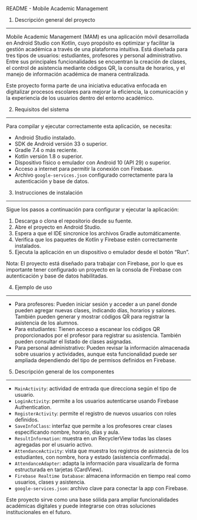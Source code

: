 README - Mobile Academic Management

1. Descripción general del proyecto
------------------------------------
Mobile Academic Management (MAM) es una aplicación móvil desarrollada en Android Studio con Kotlin, cuyo propósito es optimizar y facilitar la gestión académica a través de una plataforma intuitiva. Está diseñada para tres tipos de usuarios: estudiantes, profesores y personal administrativo. Entre sus principales funcionalidades se encuentran la creación de clases, el control de asistencia mediante códigos QR, la consulta de horarios, y el manejo de información académica de manera centralizada.

Este proyecto forma parte de una iniciativa educativa enfocada en digitalizar procesos escolares para mejorar la eficiencia, la comunicación y la experiencia de los usuarios dentro del entorno académico.

2. Requisitos del sistema
---------------------------
Para compilar y ejecutar correctamente esta aplicación, se necesita:
- Android Studio instalado.
- SDK de Android versión 33 o superior.
- Gradle 7.4 o más reciente.
- Kotlin versión 1.8 o superior.
- Dispositivo físico o emulador con Android 10 (API 29) o superior.
- Acceso a internet para permitir la conexión con Firebase.
- Archivo `google-services.json` configurado correctamente para la autenticación y base de datos.

3. Instrucciones de instalación
--------------------------------------------------------
Sigue los pasos a continuación para configurar y ejecutar la aplicación:

1. Descarga o clona el repositorio desde su fuente.
2. Abre el proyecto en Android Studio.
3. Espera a que el IDE sincronice los archivos Gradle automáticamente.
4. Verifica que los paquetes de Kotlin y Firebase estén correctamente instalados.
5. Ejecuta la aplicación en un dispositivo o emulador desde el botón “Run”.

Nota: El proyecto está diseñado para trabajar con Firebase, por lo que es importante tener configurado un proyecto en la consola de Firebase con autenticación y base de datos habilitadas.

4. Ejemplo de uso
------------------
- Para profesores: Pueden iniciar sesión y acceder a un panel donde pueden agregar nuevas clases, indicando días, horarios y salones. También pueden generar y mostrar códigos QR para registrar la asistencia de los alumnos.
- Para estudiantes: Tienen acceso a escanear los códigos QR proporcionados por el profesor para registrar su asistencia. También pueden consultar el listado de clases asignadas.
- Para personal administrativo: Pueden revisar la información almacenada sobre usuarios y actividades, aunque esta funcionalidad puede ser ampliada dependiendo del tipo de permisos definidos en Firebase.

5. Descripción general de los componentes
------------------------------------------
- `MainActivity`: actividad de entrada que direcciona según el tipo de usuario.
- `LoginActivity`: permite a los usuarios autenticarse usando Firebase Authentication.
- `RegisterActivity`: permite el registro de nuevos usuarios con roles definidos.
- `SaveInfoClass`: interfaz que permite a los profesores crear clases especificando nombre, horario, días y aula.
- `ResultInformation`: muestra en un RecyclerView todas las clases agregadas por el usuario activo.
- `AttendanceActivity`: vista que muestra los registros de asistencia de los estudiantes, con nombre, hora y estado (asistencia confirmada).
- `AttendanceAdapter`: adapta la información para visualizarla de forma estructurada en tarjetas (CardView).
- `Firebase Realtime Database`: almacena información en tiempo real como usuarios, clases y asistencia.
- `google-services.json`: archivo clave para conectar la app con Firebase.

Este proyecto sirve como una base sólida para ampliar funcionalidades académicas digitales y puede integrarse con otras soluciones institucionales en el futuro.
